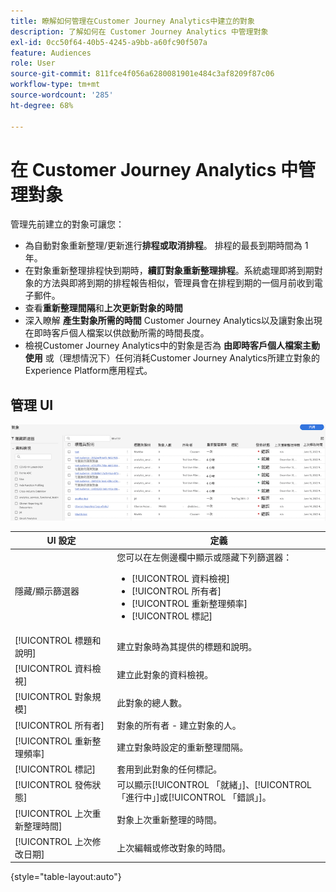 ```yaml
---
title: 瞭解如何管理在Customer Journey Analytics中建立的對象
description: 了解如何在 Customer Journey Analytics 中管理對象
exl-id: 0cc50f64-40b5-4245-a9bb-a60fc90f507a
feature: Audiences
role: User
source-git-commit: 811fce4f056a6280081901e484c3af8209f87c06
workflow-type: tm+mt
source-wordcount: '285'
ht-degree: 68%

---
```


# 在 Customer Journey Analytics 中管理對象

管理先前建立的對象可讓您：

* 為自動對象重新整理/更新進行&#x200B;**排程或取消排程**。 排程的最長到期時間為 1 年。
* 在對象重新整理排程快到期時，**續訂對象重新整理排程**。系統處理即將到期對象的方法與即將到期的排程報告相似，管理員會在排程到期的一個月前收到電子郵件。
* 查看&#x200B;**重新整理間隔**&#x200B;和&#x200B;**上次更新對象的時間**
* 深入瞭解 **產生對象所需的時間** Customer Journey Analytics以及讓對象出現在即時客戶個人檔案以供啟動所需的時間長度。
* 檢視Customer Journey Analytics中的對象是否為 **由即時客戶個人檔案主動使用** 或（理想情況下）任何消耗Customer Journey Analytics所建立對象的Experience Platform應用程式。

## 管理 UI

![顯示多個篩選器的對象視窗窗格。](assets/manage.png)

| UI 設定 | 定義 |
| --- | --- |
| 隱藏/顯示篩選器 | 您可以在左側邊欄中顯示或隱藏下列篩選器： <ul><li>[!UICONTROL 資料檢視]</li><li>[!UICONTROL 所有者]</li><li>[!UICONTROL 重新整理頻率]</li><li>[!UICONTROL 標記]</li></ul> |
| [!UICONTROL 標題和說明] | 建立對象時為其提供的標題和說明。 |
| [!UICONTROL 資料檢視] | 建立此對象的資料檢視。 |
| [!UICONTROL 對象規模] | 此對象的總人數。 |
| [!UICONTROL 所有者] | 對象的所有者 - 建立對象的人。 |
| [!UICONTROL 重新整理頻率] | 建立對象時設定的重新整理間隔。 |
| [!UICONTROL 標記] | 套用到此對象的任何標記。 |
| [!UICONTROL 發佈狀態] | 可以顯示[!UICONTROL 「就緒」]、[!UICONTROL 「進行中」]或[!UICONTROL 「錯誤」]。 |
| [!UICONTROL  上次重新整理時間] | 對象上次重新整理的時間。 |
| [!UICONTROL 上次修改日期] | 上次編輯或修改對象的時間。 |

{style="table-layout:auto"}
